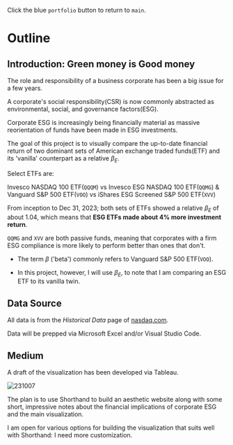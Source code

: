 Click the blue `portfolio` button to return to `main`.

# Outline
## Introduction: Green money is Good money

The role and responsibility of a business corporate has been a big issue for a few years.

A corporate's social responsibility(CSR) is now commonly abstracted as environmental, social, and governance factors(ESG).

Corporate ESG is increasingly being financially material as massive reorientation of funds have been made in ESG investments.

The goal of this project is to visually compare the up-to-date financial return of two dominant sets of American exchange traded funds(ETF) and its 'vanilla' counterpart as a relative $\beta_E$.

Select ETFs are:

Invesco NASDAQ 100 ETF(`QQQM`) vs Invesco ESG NASDAQ 100 ETF(`QQMG`) & Vanguard S&P 500 ETF(`VOO`) vs iShares ESG Screened S&P 500 ETF(`XVV`)

From inception to Dec 31, 2023; both sets of ETFs showed a relative $\beta_E$ of about 1.04, which means that **ESG ETFs made about 4% more investment return**.

`QQMG` and `XVV` are both passive funds, meaning that corporates with a firm ESG compliance is more likely to perform better than ones that don't. 

* The term $\beta$ ('beta') commonly refers to Vanguard S&P 500 ETF(`VOO`).

* In this project, however, I will use $\beta_E$, to note that I am comparing an ESG ETF to its vanilla twin.

## Data Source

All data is from the *Historical Data* page of [nasdaq.com](https://www.nasdaq.com/market-activity/quotes/historical).

Data will be prepped via Microsoft Excel and/or Visual Studio Code.

## Medium

A draft of the visualization has been developed via Tableau.

![231007](https://github.com/sgbaik-decaf/portfolio/assets/157436755/123dc351-d2bb-4e14-8789-6b79fbd0b110)

The plan is to use Shorthand to build an aesthetic website along with some short, impressive notes about the financial implications of corporate ESG and the main visualization.

I am open for various options for building the visualization that suits well with Shorthand: I need more customization.

